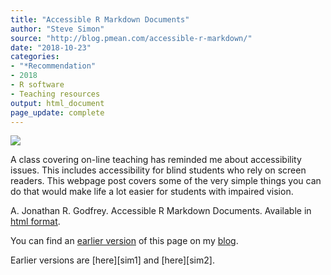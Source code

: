 ```yaml
---
title: "Accessible R Markdown Documents"
author: "Steve Simon"
source: "http://blog.pmean.com/accessible-r-markdown/"
date: "2018-10-23"
categories:
- "*Recommendation"
- 2018
- R software
- Teaching resources
output: html_document
page_update: complete
---
```


![](http://www.pmean.com/new-images/18/accessible-r-markdown01.png)

<div class="notes">

A class covering on-line teaching has reminded me about accessibility issues. This includes accessibility for blind students who rely on screen readers. This webpage post covers some of the very simple things you can do that would make life a lot easier for students with impaired vision.

A. Jonathan R. Godfrey. Accessible R Markdown Documents. Available
in [html format][god1].

You can find an [earlier version][sim1] of this page on my [blog][sim2].

[sim1]: http://blog.pmean.com/accessible-r-markdown/
[sim2]: http://blog.pmean.com

[god1]: https://r-resources.massey.ac.nz/rmarkdown/

</div>
Earlier versions are [here][sim1] and [here][sim2].
 
[sim1]: http://blog.pmean.com/accessible-r-markdown/
[sim2]: http://new.pmean.com/accessible-r-markdown/
 
